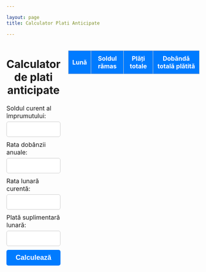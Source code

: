 ```yaml
---

layout: page
title: Calculator Plati Anticipate

---
```


<div class="container">
  <div class="calculator">
    <h2>Calculator de plati anticipate</h2>
    <form>
      <label for="currentBalance">Soldul curent al împrumutului:</label>
      <input type="number" id="currentBalance" min="0" step="0.01" required>
      <label for="interestRate">Rata dobânzii anuale:</label>
      <input type="number" id="interestRate" min="0" step="0.01" required>
      <label for="minimumPayment">Rata lunară curentă:</label>
      <input type="number" id="minimumPayment" min="0" step="0.01" required>
      <label for="extraPayment">Plată suplimentară lunară:</label>
      <input type="number" id="extraPayment" min="0" step="0.01" required>
      <button type="submit" id="calculateBtn">Calculează</button>
    </form>
  </div>

  <div class="results">
    <table id="results">
      <thead>
        <tr>
          <th>Lună</th>
          <th>Soldul rămas</th>
          <th>Plăți totale</th>
          <th>Dobândă totală plătită</th>
        </tr>
      </thead>
      <tbody>
      </tbody>
    </table>
  </div>
</div>

<style>
.container {
  margin: 0 auto;
  display: flex;
}

.calculator {
  flex: 0.5;
  margin-right: 20px;
}

.calculator h2 {
  text-align: center;
  margin-bottom: 20px;
  font-size: 28px;
  font-weight: bold;
}

.calculator form {
  display: flex;
  flex-wrap: wrap;
  justify-content: space-between;
  margin-bottom: 20px;
}

.calculator label {
  display: block;
  margin-bottom: 5px;
  font-size: 16px;
}

.calculator input {
  width: 100%;
  padding: 10px;
  margin-bottom: 10px;
  font-size: 16px;
  border: 1px solid #ccc;
  border-radius: 5px;
}

.calculator button[type="submit"] {
  width: 100%;
  padding: 10px;
  background-color: #007bff;
  color: #fff;
  font-size: 18px;
  font-weight: bold;
  border: none;
  border-radius: 5px;
  cursor: pointer;
  transition: background-color 0.2s ease-in-out;
}

.calculator button[type="submit"]:hover {
  background-color: #0062cc;
}

.results {
  flex: 1.5;
}

.results table {
  width: 100%;
  border-collapse: collapse;
  margin-top: 20px;
}

.results table th,
.results table td {
  padding: 10px;
  text-align: center;
  border: 1px solid #ccc;
}

.results table th {
  background-color: #007bff;
  color: #fff;
  font-size: 16px;
}

.results table tbody tr:nth-child(even) {
  background-color: #f2f2f2;
	}
</style>

<script>
const currentBalanceInput = document.getElementById("currentBalance");
const interestRateInput = document.getElementById("interestRate");
const minimumPaymentInput = document.getElementById("minimumPayment");
const extraPaymentInput = document.getElementById("extraPayment");
const calculateBtn = document.getElementById("calculateBtn");
const resultsTable = document.getElementById("results");

calculateBtn.addEventListener("click", function(e) {
  e.preventDefault();

  const currentBalance = parseFloat(currentBalanceInput.value);
  const interestRate = parseFloat(interestRateInput.value) / 100 / 12;
  const minimumPayment = parseFloat(minimumPaymentInput.value);
  const extraPayment = parseFloat(extraPaymentInput.value);

  let balance = currentBalance;
  let month = 0;
  let totalInterestPaid = 0;
  let totalAmountPaid = 0;

  resultsTable.querySelector("tbody").innerHTML = "";

  while (balance > 0) {
    month++;
    const interest = balance * interestRate;
    const totalPayment = Math.min(minimumPayment + extraPayment, balance + interest);
    const principal = totalPayment - interest;
    balance -= principal;
    totalInterestPaid += interest;
    totalAmountPaid += totalPayment;

    const row = `
      <tr>
        <td>${month}</td>
        <td>${balance.toFixed(2)}</td>
        <td>${totalAmountPaid.toFixed(2)}</td>
        <td>${totalInterestPaid.toFixed(2)}</td>
      </tr>
    `;

    resultsTable.querySelector("tbody").innerHTML += row;
  }
});

</script>